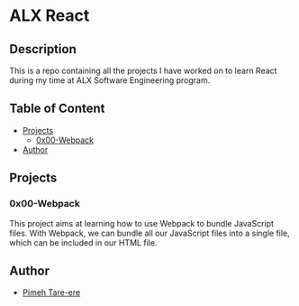 # ALX React

## Description

This is a repo containing all the projects I have worked on to learn React during my time at ALX Software Engineering program.

## Table of Content

- [Projects](#projects)
  - [0x00-Webpack](#0x00-webpack)
- [Author](#author)

## Projects

### 0x00-Webpack

This project aims at learning how to use Webpack to bundle JavaScript files. With Webpack, we can bundle all our JavaScript files into a single file, which can be included in our HTML file.

## Author

- [Pimeh Tare-ere](https://x.com/pimehere)

```
